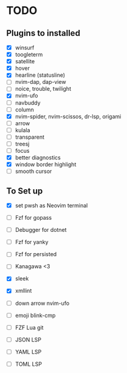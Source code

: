 # TODO

## Plugins to installed
- [x] winsurf
- [x] toogleterm
- [x] satellite
- [x] hover
- [x] hearline (statusline)
- [ ] nvim-dap, dap-view
- [ ] noice, trouble, twilight
- [x] nvim-ufo
- [ ] navbuddy
- [ ] column
- [x] nvim-spider, nvim-scissos, dr-lsp, origami
- [ ] arrow
- [ ] kulala
- [ ] transparent
- [ ] treesj
- [ ] focus
- [x] better diagnostics
- [x] window border highlight
- [ ] smooth cursor

## To Set up
- [x] set pwsh as Neovim terminal
- [ ] Fzf for gopass
- [ ] Debugger for dotnet
- [ ] Fzf for yanky
- [ ] Fzf for persisted
- [ ] Kanagawa <3
- [x] sleek
- [x] xmllint
- [ ] down arrow nvim-ufo
- [ ] emoji blink-cmp
- [ ] FZF Lua git
- [ ] JSON LSP
- [ ] YAML LSP
- [ ] TOML LSP

